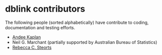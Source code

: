# dblink contributors

The following people (sorted alphabetically) have contribute to coding, documentation and testing efforts.

* [Andee Kaplan](http://andeekaplan.com/)
* Neil G. Marchant (partially supported by Australian Bureau of Statistics)
* [Rebecca C. Steorts](https://resteorts.github.io/)
